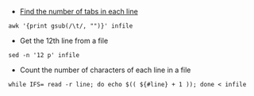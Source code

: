 * [Find the number of tabs in each line](https://stackoverflow.com/questions/15517363/how-to-count-number-of-tabs-in-each-line-using-shell-script)
```
awk '{print gsub(/\t/, "")}' infile
```
* Get the 12th line from a file
```
sed -n '12 p' infile
```

* Count the number of characters of each line in a file
```
while IFS= read -r line; do echo $(( ${#line} + 1 )); done < infile
```
